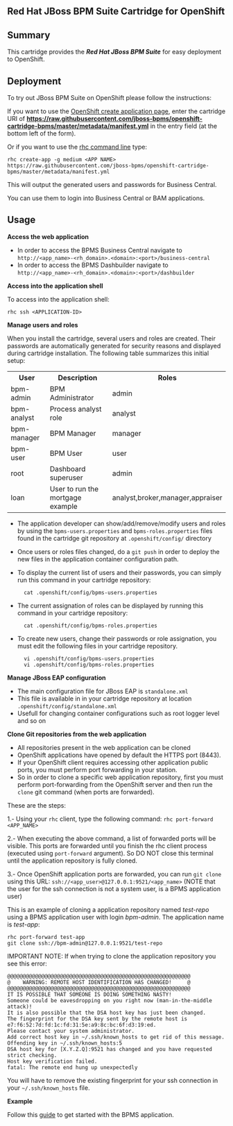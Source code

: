 ## Red Hat JBoss BPM Suite Cartridge for OpenShift

Summary
-------
This cartridge provides the **_Red Hat JBoss BPM Suite_** for easy deployment to OpenShift.

Deployment
----------

To try out JBoss BPM Suite on OpenShift please follow the instructions:

If you want to use the [OpenShift create application page](https://openshift.redhat.com/app/console/application_types), enter the cartridge URI of **https://raw.githubusercontent.com/jboss-bpms/openshift-cartridge-bpms/master/metadata/manifest.yml** in the entry field (at the bottom left of the form).

Or if you want to use the [rhc command line](https://www.openshift.com/developers/rhc-client-tools-install) type:

    rhc create-app -g medium <APP NAME> https://raw.githubusercontent.com/jboss-bpms/openshift-cartridge-bpms/master/metadata/manifest.yml

This will output the generated users and passwords for Business Central.

You can use them to login into Business Central or BAM applications.


Usage
-----

**Access the web application**

* In order to access the BPMS Business Central navigate to <code>http://&lt;app_name&gt;-&lt;rh_domain&gt;.&lt;domain&gt;:&lt;port&gt;/business-central</code>   
* In order to access the BPMS Dashbuilder navigate to <code>http://&lt;app_name&gt;-&lt;rh_domain&gt;.&lt;domain&gt;:&lt;port&gt;/dashbuilder</code>

**Access into the application shell**

To access into the application shell:

	rhc ssh <APPLICATION-ID>

**Manage users and roles**

When you install the cartridge, several users and roles are created. Their passwords are automatically generated for security reasons and displayed during cartridge installation. The following table summarizes this initial setup:

<table>
<tr>
	<th>User</th>
	<th>Description</th>
	<th>Roles</th>
</tr>
<tr>
	<td>bpm-admin</td>
	<td>BPM Administrator</td>
	<td>admin</td>
</tr>
<tr>
	<td>bpm-analyst</td>
	<td>Process analyst role</td>
	<td>analyst</td>
</tr>
<tr>
	<td>bpm-manager</td>
	<td>BPM Manager</td>
	<td>manager</td>
</tr>
<tr>
	<td>bpm-user</td>
	<td>BPM User</td>
	<td>user</td>
</tr>
<tr>
	<td>root</td>
	<td>Dashboard superuser</td>
	<td>admin</td>
</tr>
<tr>
	<td>loan</td>
	<td>User to run the mortgage example</td>
	<td>analyst,broker,manager,appraiser</td>
</tr>
</table>

* The application developer can show/add/remove/modify users and roles by using the <code>bpms-users.properties</code> and <code>bpms-roles.properties</code> files found in the cartridge git repository at <code>.openshift/config/</code> directory     
* Once users or roles files changed, do a <code>git push</code> in order to deploy the new files in the application container configuration path.         
* To display the current list of users and their passwords, you can simply run this command in your cartridge repository:

        cat .openshift/config/bpms-users.properties
    
* The current assignation of roles can be displayed by running this command in your cartridge repository:

        cat .openshift/config/bpms-roles.properties
        
* To create new users, change their passwords or role assignation, you must edit the following files in your cartridge repository.

        vi .openshift/config/bpms-users.properties
        vi .openshift/config/bpms-roles.properties

**Manage JBoss EAP configuration**

* The main configuration file for JBoss EAP is <code>standalone.xml</code>
* This file is available in in your cartridge repository at location <code>.openshift/config/standalone.xml</code>
* Usefull for changing container configurations such as root logger level and so on

**Clone Git repositories from the web application**

* All repositories present in the web application can be cloned    
* OpenShift applications have opened by default the HTTPS port (8443).    
* If your OpenShift client requires accessing other application public ports, you must perform port forwarding in your station.     
* So in order to clone a specific web application repository, first you must perform port-forwarding from the OpenShift server and then run the <code>clone</code> git command (when ports are forwarded).    

These are the steps:    
   
1.- Using your <code>rhc</code> client, type the following command: <code>rhc port-forward &lt;APP_NAME&gt;</code>       

2.- When executing the above command, a list of forwarded ports will be visible. This ports are forwarded until you finish the rhc client process (executed using <code>port-forward</code> argument). So DO NOT close this terminal until the application repository is fully cloned.     

3.- Once OpenShift application ports are forwarded, you can run <code>git clone</code> using this URL: <code>ssh://&lt;app_user&gt;@127.0.0.1:9521/&lt;app_name&gt;</code> (NOTE that the user for the ssh connection is not a system user, is a BPMS application user)     

This is an example of cloning a application repository named _test-repo_ using a BPMS application user with login _bpm-admin_. The application name is _test-app_:

    rhc port-forward test-app
    git clone ssh://bpm-admin@127.0.0.1:9521/test-repo

IMPORTANT NOTE: If when trying to clone the application repository you see this error:   

    @@@@@@@@@@@@@@@@@@@@@@@@@@@@@@@@@@@@@@@@@@@@@@@@@@@@@@@@@@@
    @    WARNING: REMOTE HOST IDENTIFICATION HAS CHANGED!     @
    @@@@@@@@@@@@@@@@@@@@@@@@@@@@@@@@@@@@@@@@@@@@@@@@@@@@@@@@@@@
    IT IS POSSIBLE THAT SOMEONE IS DOING SOMETHING NASTY!
    Someone could be eavesdropping on you right now (man-in-the-middle attack)!
    It is also possible that the DSA host key has just been changed.
    The fingerprint for the DSA key sent by the remote host is
    e7:f6:52:7d:fd:1c:fd:31:5e:a9:8c:bc:6f:d3:19:ed.
    Please contact your system administrator.
    Add correct host key in ~/.ssh/known_hosts to get rid of this message.
    Offending key in ~/.ssh/known_hosts:5
    DSA host key for [X.Y.Z.Q]:9521 has changed and you have requested strict checking.
    Host key verification failed.
    fatal: The remote end hung up unexpectedly

You will have to remove the existing fingerprint for your ssh connection in your <code>~/.ssh/known_hosts</code> file.

**Example**

Follow this <a href="doc/Samples.md">guide</a> to get started with the BPMS application.


